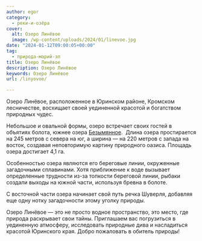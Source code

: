 ```yaml
---
author: egor
category:
  - реки-и-озёра
cover:
  alt: Озеро Линёвое
  image: /wp-content/uploads/2024/01/linevoe.jpg
date: "2024-01-12T09:00:05+00:00"
tag:
  - природа-марий-эл
title: Озеро Линёвое
description: Озеро Линёвое
keywords: Озеро Линёвое
url: /linyovoe/

---
```

Озеро Линёвое, расположенное в Юринском районе, Кромском лесничестве, восхищает своей уединенной красотой и богатством природных чудес.

Небольшое и овальной формы, озеро встречает своих гостей в объятиях болота, южнее озера [Безымянное](/ozero-bezymyannoe/).  Длина озера простирается на 245 метров с севера на юг, а ширина — на 220 метров с запада на восток, создавая неповторимую картину природного оазиса. Площадь озера достигает 4,1 га.

Особенностью озера являются его береговые линии, окруженные загадочными сплавинами. Хотя приближение к воде вызывает определенные трудности из-за топкости береговой линии, рыбаки создали выходы на южной части, используя бревна в болоте.

С восточной части озера начинает свой путь речка Шуверля, добавляя еще одну нотку загадочности этому уголку природы.

Озеро Линёвое — это не просто водное пространство, это место, где природа раскрывает свои тайны. Приглашаем вас погрузиться в уединенную атмосферу, исследовать природные дива и насладиться красотой Юринского края. Добро пожаловать в обитель природы!
